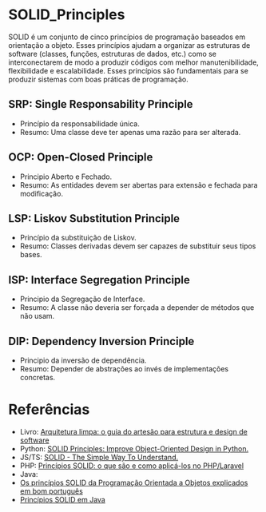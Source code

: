 # SOLID_Principles

SOLID é um conjunto de cinco princípios de programação baseados em orientação a objeto.
Esses princípios ajudam a organizar as estruturas de software (classes, funções, estruturas de dados, etc.) como se interconectarem de modo a produzir códigos com melhor manutenibilidade, flexibilidade e escalabilidade.
Esses princípios são fundamentais para se produzir sistemas com boas práticas de programação.

## SRP: Single Responsability Principle
 - Princípio da responsabilidade única.
 - Resumo: Uma classe deve ter apenas uma razão para ser alterada.

## OCP: Open-Closed Principle
 - Principio Aberto e Fechado.
 - Resumo: As entidades devem ser abertas para extensão e fechada para modificação.

## LSP: Liskov Substitution Principle
 - Princípio da substituição de Liskov.
 - Resumo: Classes derivadas devem ser capazes de substituir seus tipos bases.

## ISP: Interface Segregation Principle
 - Principio da Segregação de Interface.
 - Resumo: A classe não deveria ser forçada a depender de métodos que não usam.

## DIP: Dependency Inversion Principle
 - Principio da inversão de dependência.
 - Resumo: Depender de abstrações ao invés de implementações concretas.

 # Referências
 - Livro: [Arquitetura limpa: o guia do artesão para estrutura e design de software](https://www.amazon.com.br/Arquitetura-Limpa-Artes%C3%A3o-Estrutura-Software/dp/8550804606)
 - Python: [SOLID Principles: Improve Object-Oriented Design in Python.](https://realpython.com/solid-principles-python/)
 - JS/TS: [SOLID - The Simple Way To Understand.](https://dev.to/kevin-uehara/solid-the-simple-way-to-understand-47im)
 - PHP: [Princípios SOLID: o que são e como aplicá-los no PHP/Laravel](https://dev.to/lucascavalcante/principios-solid-o-que-sao-e-como-aplica-los-no-php-laravel-parte-01-responsabilidade-unica-3mjj)  
 - Java:
  - [Os princípios SOLID da Programação Orientada a Objetos explicados em bom português](https://www.freecodecamp.org/portuguese/news/os-principios-solid-da-programacao-orientada-a-objetos-explicados-em-bom-portugues/)
  - [Princípios SOLID em Java](https://community.revelo.com.br/principios-solid-em-java/)

 <!-- [Princípios SOLID: Single Responsability Principle](https://www.treinaweb.com.br/blog/principios-solid-single-responsability-principle#:~:text=Os%20princ%C3%ADpios%20SOLID%20s%C3%A3o%20cinco,princ%C3%ADpios%20da%20orienta%C3%A7%C3%A3o%20a%20objetos.) -->